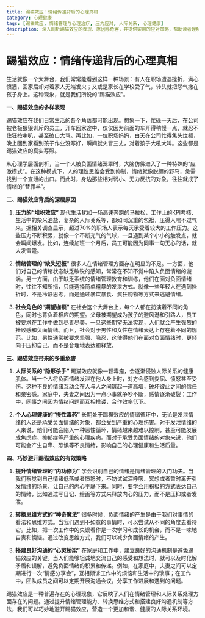 ```yaml
---
title: 踢猫效应：情绪传递背后的心理真相
category: 心理健康
tags: [踢猫效应, 情绪管理与心理治疗, 压力应对, 人际关系, 心理健康]
description: 深入剖析踢猫效应的表现、原因与危害，并提供实用的应对策略，帮助读者理解情绪传递背后的心理机制，提升情绪管理能力，改善人际关系，促进心理健康。
---
```


# 踢猫效应：情绪传递背后的心理真相

生活就像一个大舞台，我们常常能看到这样一种场景：有人在职场遭遇挫折，满心愤懑，回家后却对着家人无端发火；又或是家长在学校受了气，转头就把怨气撒在孩子身上。这种现象，就是我们所说的“踢猫效应”。

**一、踢猫效应的多样表现**

踢猫效应在我们日常生活的各个角落都可能出现。想象一下，忙碌一天后，在公司被老板狠狠训斥的员工，开车回家途中，仅仅因为前面的车开得稍慢一点，就忍不住狂按喇叭，甚至破口大骂。再比如，一位职场妈妈，白天在公司忙得焦头烂额，晚上回到家看到孩子作业没写好，瞬间就火冒三丈，对着孩子大吼大叫。这些都是踢猫效应的真实写照。

从心理学层面剖析，当一个人被负面情绪笼罩时，大脑仿佛进入了一种特殊的“应激模式”。在这种模式下，人的理性思维会受到抑制，情绪就像脱缰的野马，急需找到一个宣泄的出口。而此时，身边那些相对弱小、无力反抗的对象，往往就成了情绪的“替罪羊”。

**二、踢猫效应背后的深层原因**

1. **压力的“堆积效应”**
现代生活犹如一场高速奔跑的马拉松，工作上的KPI考核、生活中的柴米油盐、复杂的人际关系等，都如同沉重的包袱，压得人喘不过气来。据相关调查显示，超过70%的职场人表示每天承受着较大的工作压力。这些压力不断积累，就像一个不断充气的气球，一旦遇到某个小小的触发点，就会瞬间爆发。比如，连续加班一个月后，员工可能因为同事一句无心的话，就大发雷霆。

2. **情绪管理的“缺失短板”**
很多人在情绪管理方面存在明显的不足。一方面，他们对自己的情绪状态缺乏敏锐的感知，常常在不知不觉中陷入负面情绪的漩涡。另一方面，由于缺乏系统的情绪管理教育和训练，他们在面对负面情绪时，往往不知所措，只能选择简单粗暴的发泄方式。就像一些年轻人在遇到挫折时，不是冷静思考，而是通过暴饮暴食、疯狂购物等方式来逃避情绪。

3. **社会角色的“期望枷锁”**
在社会这个大舞台上，每个人都在扮演着不同的角色，同时也背负着相应的期望。父母被期望成为孩子的避风港和引路人，员工被要求在工作中做到尽善尽美。一旦这些期望无法实现，人们就会产生强烈的挫败感和负面情绪。而且，社会对于男性和女性在情绪表达上存在着不同的规范。比如，男性通常被要求坚强、隐忍，这使得他们在面对负面情绪时，更倾向于压抑自己，而不是合理地表达和释放。

**三、踢猫效应带来的多重危害**

1. **人际关系的“隐形杀手”**
踢猫效应就像一颗毒瘤，会逐渐侵蚀人际关系的健康肌体。当一个人将负面情绪发泄在他人身上时，对方会感到委屈、愤怒甚至受伤。这种不良的情绪互动会在人与人之间筑起一道高墙，破坏彼此之间的信任和亲密感。家庭中，夫妻之间因为一点小事就争吵不断，感情逐渐破裂；工作中，同事之间因为情绪问题而互相推诿，合作效率低下。

2. **个人心理健康的“慢性毒药”**
长期处于踢猫效应的情绪循环中，无论是发泄情绪的人还是承受负面情绪的对象，都会受到严重的心理伤害。对于发泄情绪的人来说，他们可能会陷入一种恶性循环，情绪越来越难以控制，甚至可能发展成焦虑症、抑郁症等严重的心理疾病。而对于承受负面情绪的对象来说，他们可能会产生自卑、恐惧等不良情绪，影响自己的心理健康和生活质量。

**四、巧妙避开踢猫效应的有效策略**

1. **提升情绪管理的“内功修为”**
学会识别自己的情绪是情绪管理的入门功夫。当我们察觉到自己情绪低落或者愤怒时，不妨试试深呼吸、冥想或者暂时离开引发情绪的场景，让自己的内心平静下来。同时，要学会用积极的方式表达自己的情绪，比如通过写日记、绘画等方式来释放内心的压力，而不是压抑或者发泄。

2. **转换思维方式的“神奇魔法”**
很多时候，负面情绪的产生是由于我们对事情的看法和思维方式。当我们遇到不如意的事情时，可以尝试从不同的角度去看待它。比如，把一次工作中的失误看作是一次学习和成长的机会，而不是一味地自责和懊恼。通过改变思维方式，我们可以减少负面情绪的产生。

3. **搭建良好沟通的“心灵桥梁”**
在家庭和工作中，建立良好的沟通机制是避免踢猫效应的关键。当人们能够坦诚地交流自己的感受和想法时，就可以及时化解矛盾和误解，避免负面情绪的积累和传递。例如，在家庭中，夫妻之间可以定期进行一次“情感分享会”，互相倾诉工作中的烦恼和生活中的琐事；在工作中，团队成员之间可以定期开展沟通会议，分享工作进展和遇到的问题。

踢猫效应是一种普遍存在的心理现象，它反映了人们在情绪管理和人际关系处理方面存在的问题。通过提升情绪管理能力、转换思维方式和搭建良好沟通机制等方法，我们可以巧妙地避开踢猫效应，营造一个更加和谐、健康的人际关系环境。